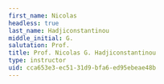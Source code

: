 ```yaml
---
first_name: Nicolas
headless: true
last_name: Hadjiconstantinou
middle_initial: G.
salutation: Prof.
title: Prof. Nicolas G. Hadjiconstantinou
type: instructor
uid: cca653e3-ec51-31d9-bfa6-ed95ebeae48b
---
```

